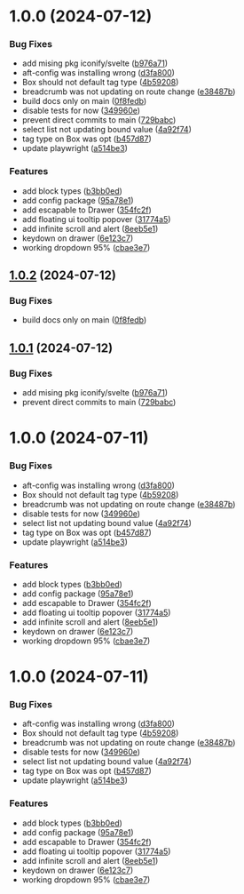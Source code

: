 # 1.0.0 (2024-07-12)

### Bug Fixes

- add mising pkg iconify/svelte ([b976a71](https://github.com/blujedis/aft-ui/commit/b976a710decb402d71a26025996fde56c12d8fc3))
- aft-config was installing wrong ([d3fa800](https://github.com/blujedis/aft-ui/commit/d3fa800a0339838b5d72c6d69330495865169326))
- Box should not default tag type ([4b59208](https://github.com/blujedis/aft-ui/commit/4b59208921234440663fd11c3c145bc0891a64fe))
- breadcrumb was not updating on route change ([e38487b](https://github.com/blujedis/aft-ui/commit/e38487b9a910c0cb64d7b6df88b8c416241d5fd8))
- build docs only on main ([0f8fedb](https://github.com/blujedis/aft-ui/commit/0f8fedb2f948f6ab38264609d07f3aa6b7d40959))
- disable tests for now ([349960e](https://github.com/blujedis/aft-ui/commit/349960e1819d4cab0ca531c8ced5577c6c416c78))
- prevent direct commits to main ([729babc](https://github.com/blujedis/aft-ui/commit/729babc5781b0aae68fc234b00fe1371bfe27dc2))
- select list not updating bound value ([4a92f74](https://github.com/blujedis/aft-ui/commit/4a92f74120e04aa8f07df61cd464306fbc5fc044))
- tag type on Box was opt ([b457d87](https://github.com/blujedis/aft-ui/commit/b457d87380c84608df848e8b9c288970794013f3))
- update playwright ([a514be3](https://github.com/blujedis/aft-ui/commit/a514be35c1528d742a079ae8210b8ace896db88a))

### Features

- add block types ([b3bb0ed](https://github.com/blujedis/aft-ui/commit/b3bb0edfad2e1c87b5ef8a28cc1dbec48864ec28))
- add config package ([95a78e1](https://github.com/blujedis/aft-ui/commit/95a78e17bf2b4bb9d621e60aba553828c9edb561))
- add escapable to Drawer ([354fc2f](https://github.com/blujedis/aft-ui/commit/354fc2f23cb6203178adf5ffc75e516770659c4d))
- add floating ui tooltip popover ([31774a5](https://github.com/blujedis/aft-ui/commit/31774a5b08be5f267b40e12496b1f372717df437))
- add infinite scroll and alert ([8eeb5e1](https://github.com/blujedis/aft-ui/commit/8eeb5e168b350e71e27b5125814a682ba5aef89c))
- keydown on drawer ([6e123c7](https://github.com/blujedis/aft-ui/commit/6e123c72fd2c55ab648f8647581de71a93f5187d))
- working dropdown 95% ([cbae3e7](https://github.com/blujedis/aft-ui/commit/cbae3e7049f72f8395ac1bc173a9b2f3594b0dc8))

## [1.0.2](https://github.com/blujedis/aft-ui/compare/v1.0.1...v1.0.2) (2024-07-12)

### Bug Fixes

- build docs only on main ([0f8fedb](https://github.com/blujedis/aft-ui/commit/0f8fedb2f948f6ab38264609d07f3aa6b7d40959))

## [1.0.1](https://github.com/blujedis/aft-ui/compare/v1.0.0...v1.0.1) (2024-07-12)

### Bug Fixes

- add mising pkg iconify/svelte ([b976a71](https://github.com/blujedis/aft-ui/commit/b976a710decb402d71a26025996fde56c12d8fc3))
- prevent direct commits to main ([729babc](https://github.com/blujedis/aft-ui/commit/729babc5781b0aae68fc234b00fe1371bfe27dc2))

# 1.0.0 (2024-07-11)

### Bug Fixes

- aft-config was installing wrong ([d3fa800](https://github.com/blujedis/aft-ui/commit/d3fa800a0339838b5d72c6d69330495865169326))
- Box should not default tag type ([4b59208](https://github.com/blujedis/aft-ui/commit/4b59208921234440663fd11c3c145bc0891a64fe))
- breadcrumb was not updating on route change ([e38487b](https://github.com/blujedis/aft-ui/commit/e38487b9a910c0cb64d7b6df88b8c416241d5fd8))
- disable tests for now ([349960e](https://github.com/blujedis/aft-ui/commit/349960e1819d4cab0ca531c8ced5577c6c416c78))
- select list not updating bound value ([4a92f74](https://github.com/blujedis/aft-ui/commit/4a92f74120e04aa8f07df61cd464306fbc5fc044))
- tag type on Box was opt ([b457d87](https://github.com/blujedis/aft-ui/commit/b457d87380c84608df848e8b9c288970794013f3))
- update playwright ([a514be3](https://github.com/blujedis/aft-ui/commit/a514be35c1528d742a079ae8210b8ace896db88a))

### Features

- add block types ([b3bb0ed](https://github.com/blujedis/aft-ui/commit/b3bb0edfad2e1c87b5ef8a28cc1dbec48864ec28))
- add config package ([95a78e1](https://github.com/blujedis/aft-ui/commit/95a78e17bf2b4bb9d621e60aba553828c9edb561))
- add escapable to Drawer ([354fc2f](https://github.com/blujedis/aft-ui/commit/354fc2f23cb6203178adf5ffc75e516770659c4d))
- add floating ui tooltip popover ([31774a5](https://github.com/blujedis/aft-ui/commit/31774a5b08be5f267b40e12496b1f372717df437))
- add infinite scroll and alert ([8eeb5e1](https://github.com/blujedis/aft-ui/commit/8eeb5e168b350e71e27b5125814a682ba5aef89c))
- keydown on drawer ([6e123c7](https://github.com/blujedis/aft-ui/commit/6e123c72fd2c55ab648f8647581de71a93f5187d))
- working dropdown 95% ([cbae3e7](https://github.com/blujedis/aft-ui/commit/cbae3e7049f72f8395ac1bc173a9b2f3594b0dc8))

# 1.0.0 (2024-07-11)

### Bug Fixes

- aft-config was installing wrong ([d3fa800](https://github.com/blujedis/aft-ui/commit/d3fa800a0339838b5d72c6d69330495865169326))
- Box should not default tag type ([4b59208](https://github.com/blujedis/aft-ui/commit/4b59208921234440663fd11c3c145bc0891a64fe))
- breadcrumb was not updating on route change ([e38487b](https://github.com/blujedis/aft-ui/commit/e38487b9a910c0cb64d7b6df88b8c416241d5fd8))
- disable tests for now ([349960e](https://github.com/blujedis/aft-ui/commit/349960e1819d4cab0ca531c8ced5577c6c416c78))
- select list not updating bound value ([4a92f74](https://github.com/blujedis/aft-ui/commit/4a92f74120e04aa8f07df61cd464306fbc5fc044))
- tag type on Box was opt ([b457d87](https://github.com/blujedis/aft-ui/commit/b457d87380c84608df848e8b9c288970794013f3))
- update playwright ([a514be3](https://github.com/blujedis/aft-ui/commit/a514be35c1528d742a079ae8210b8ace896db88a))

### Features

- add block types ([b3bb0ed](https://github.com/blujedis/aft-ui/commit/b3bb0edfad2e1c87b5ef8a28cc1dbec48864ec28))
- add config package ([95a78e1](https://github.com/blujedis/aft-ui/commit/95a78e17bf2b4bb9d621e60aba553828c9edb561))
- add escapable to Drawer ([354fc2f](https://github.com/blujedis/aft-ui/commit/354fc2f23cb6203178adf5ffc75e516770659c4d))
- add floating ui tooltip popover ([31774a5](https://github.com/blujedis/aft-ui/commit/31774a5b08be5f267b40e12496b1f372717df437))
- add infinite scroll and alert ([8eeb5e1](https://github.com/blujedis/aft-ui/commit/8eeb5e168b350e71e27b5125814a682ba5aef89c))
- keydown on drawer ([6e123c7](https://github.com/blujedis/aft-ui/commit/6e123c72fd2c55ab648f8647581de71a93f5187d))
- working dropdown 95% ([cbae3e7](https://github.com/blujedis/aft-ui/commit/cbae3e7049f72f8395ac1bc173a9b2f3594b0dc8))
